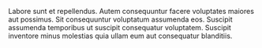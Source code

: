 Labore sunt et repellendus. Autem consequuntur facere voluptates maiores aut possimus. Sit consequuntur voluptatum assumenda eos. Suscipit assumenda temporibus ut suscipit consequatur voluptatem. Suscipit inventore minus molestias quia ullam eum aut consequatur blanditiis.